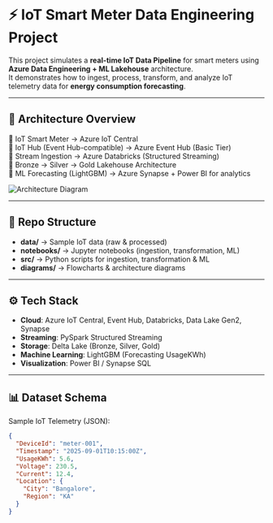 # ⚡ IoT Smart Meter Data Engineering Project

This project simulates a **real-time IoT Data Pipeline** for smart meters using **Azure Data Engineering + ML Lakehouse** architecture.  
It demonstrates how to ingest, process, transform, and analyze IoT telemetry data for **energy consumption forecasting**.

---

## 🚀 Architecture Overview

🔹 IoT Smart Meter → Azure IoT Central  
🔹 IoT Hub (Event Hub-compatible) → Azure Event Hub (Basic Tier)  
🔹 Stream Ingestion → Azure Databricks (Structured Streaming)  
🔹 Bronze → Silver → Gold Lakehouse Architecture  
🔹 ML Forecasting (LightGBM) → Azure Synapse + Power BI for analytics  

![Architecture Diagram](diagrams/IoT_Smart_Meter_Flow.png)

---

## 📂 Repo Structure

- **data/** → Sample IoT data (raw & processed)  
- **notebooks/** → Jupyter notebooks (ingestion, transformation, ML)  
- **src/** → Python scripts for ingestion, transformation & ML  
- **diagrams/** → Flowcharts & architecture diagrams  

---

## ⚙️ Tech Stack

- **Cloud**: Azure IoT Central, Event Hub, Databricks, Data Lake Gen2, Synapse  
- **Streaming**: PySpark Structured Streaming  
- **Storage**: Delta Lake (Bronze, Silver, Gold)  
- **Machine Learning**: LightGBM (Forecasting UsageKWh)  
- **Visualization**: Power BI / Synapse SQL  

---

## 📊 Dataset Schema

Sample IoT Telemetry (JSON):

```json
{
  "DeviceId": "meter-001",
  "Timestamp": "2025-09-01T10:15:00Z",
  "UsageKWh": 5.6,
  "Voltage": 230.5,
  "Current": 12.4,
  "Location": {
    "City": "Bangalore",
    "Region": "KA"
  }
}
